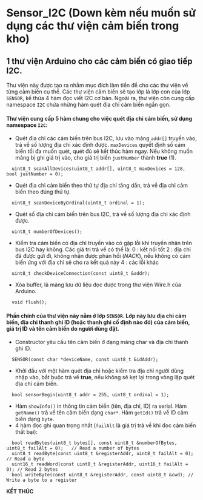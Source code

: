 # Sensor_I2C (Down kèm nếu muốn sử dụng các thư viện cảm biến trong kho)
## 1 thư viện Arduino cho các cảm biến có giao tiếp I2C.

Thư viện này được tạo ra nhằm mục đích làm tiền đề cho các thư viện về từng cảm biến cụ thể. Các thư viện cảm biến sẽ tạo lớp là lớp con của lớp `SENSOR`, kế thừa 4 hàm đọc viết I2C cơ bản. Ngoài ra, thư viện còn cung cấp namespace `I2C` chứa những hàm quét địa chỉ cảm biến ngắn gọn.

#### Thư viện cung cấp 5 hàm chung cho việc quét địa chỉ cảm biến, sử dụng namespace `I2C`:
- Quét địa chỉ các cảm biến trên bus I2C, lưu vào mảng `addr[]` truyền vào, trả về số lượng địa chỉ xác định được. `maxDevices` quyết định số cảm biến tối đa muốn quét, quét đủ sẽ kết thúc hàm ngay. Nếu không muốn mảng bị ghi giá trị vào, cho giá trị biến `justNumber` thành **true** (1).
```
  uint8_t scanAllDevices(uint8_t addr[], uint8_t maxDevices = 128, bool justNumber = 0);
```
- Quét địa chỉ cảm biến theo thứ tự địa chỉ tăng dần, trả về địa chỉ cảm biến theo đúng thứ tự.
```
  uint8_t scanDeviceByOrdinal(uint8_t ordinal = 1);
```
- Quét số địa chỉ cảm biến trên bus I2C, trả về số lượng địa chỉ xác định được.
```
  uint8_t numberOfDevices();
```
- Kiểm tra cảm biến có địa chỉ truyền vào có gặp lỗi khi truyền nhận trên bus I2C hay không.
Các giá trị trả về có thể là:
  0 : kết nối tốt
  2 : địa chỉ đã được gửi đi, không nhận được phản hồi (_NACK_), nếu không có cảm biến ứng với địa chỉ sẽ cho ra kết quả này
  4 : các lỗi khác
```
  uint8_t checkDeviceConnection(const uint8_t &addr);
```
- Xóa buffer, là mảng lưu dữ liệu đọc được trong thư viện Wire.h của Arduino.
```
  void flush();
```

#### Phần chính của thư viện này nằm ở lớp `SENSOR`. Lớp này lưu địa chỉ cảm biến, địa chỉ thanh ghi ID (hoặc thanh ghi cố định nào đó) của cảm biến, giá trị ID và tên cảm biến do người dùng đặt.
+ Constructor yêu cầu tên cảm biến ở dạng mảng char và địa chỉ thanh ghi ID.
```
  SENSOR(const char *deviceName, const uint8_t &idAddr);
```
+ Khởi đầu với một hàm quét địa chỉ hoặc kiểm tra địa chỉ người dùng nhập vào, bắt buộc trả về **true**, nếu không sẽ kẹt lại trong vòng lặp quét địa chỉ cảm biến.
```
  bool sensorBegin(uint8_t addr = 255, uint8_t ordinal = 1);
```
+ Hàm `showInfo()` in thông tin cảm biến (tên, địa chỉ, ID) ra serial. Hàm `getName()` trả về tên cảm biến dạng `char*`. Hàm `getId()` trả về ID cảm biến dạng `byte`.
+ 4 hàm đọc ghi quan trọng nhất (`failAlt` là giá trị trả về khi đọc cảm biến thất bại):
```
  bool readBytes(uint8_t bytes[], const uint8_t &numberOfBytes, uint8_t failAlt = 0);	// Read a number of bytes
  uint8_t readByte(const uint8_t &registerAddr, uint8_t failAlt = 0);	// Read a byte
  uint16_t readWord(const uint8_t &registerAddr, uint16_t failAlt = 0);	// Read 2 bytes
  bool writeByte(const uint8_t &registerAddr, const uint8_t &cwd); // Write a byte to a register
```
**KẾT THÚC**
